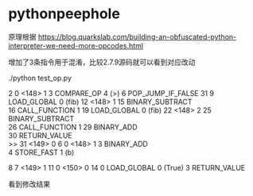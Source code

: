 # pythonpeephole

原理根据 
https://blog.quarkslab.com/building-an-obfuscated-python-interpreter-we-need-more-opcodes.html 

增加了3条指令用于混淆，比较2.7.9源码就可以看到对应改动 

./python test_op.py




  2           0 <148>                    1
              3 COMPARE_OP               4 (>)
              6 POP_JUMP_IF_FALSE       31
              9 LOAD_GLOBAL              0 (fib)
             12 <148>                    1
             15 BINARY_SUBTRACT     
             16 CALL_FUNCTION            1
             19 LOAD_GLOBAL              0 (fib)
             22 <148>                    2
             25 BINARY_SUBTRACT     
             26 CALL_FUNCTION            1
             29 BINARY_ADD          
             30 RETURN_VALUE        
        >>   31 <149>                    0
  6           0 <148>                    1
              3 BINARY_ADD          
              4 STORE_FAST               1 (b)

  8           7 <149>                    1
 11           0 <150>                    0
 14           0 LOAD_GLOBAL              0 (True)
              3 RETURN_VALUE        
              
 看到修改结果





